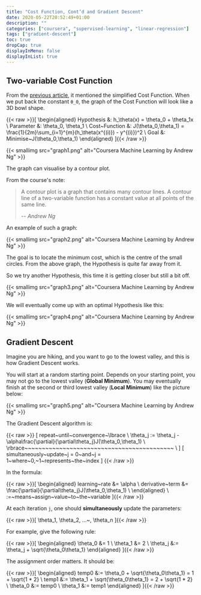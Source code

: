 ```yaml
---
title: "Cost Function, Cont’d and Gradient Descent"
date: 2020-05-22T20:52:49+01:00
description: ""
categories: ["coursera", "supervised-learning", "linear-regression"]
tags: ["gradient-descent"]
toc: true
dropCap: true
displayInMenu: false
displayInList: true
---
```


## Two-variable Cost Function

From the [previous article](/posts/2020/05/21/linear-regression-model-representation), it mentioned the simplified Cost Function.
When we put back the constant `θ_0`, the graph of the Cost Function will look like a 3D bowl shape.

{{< raw >}}\[
\begin{aligned}
Hypothesis     &: h_\theta(x) = \theta_0 + \theta_1x \\
Parameter      &: \theta_0, \theta_1 \\
Cost~Function  &: J(\theta_0,\theta_1) = \frac{1}{2m}\sum_{i=1}^{m}(h_\theta(x^{(i)}) - y^{(i)})^2 \\
Goal           &: Minimise~J(\theta_0,\theta_1)
\end{aligned}
\]{{< /raw >}}

{{< smallimg src="graph1.png" alt="Coursera Machine Learning by Andrew Ng" >}}

The graph can visualise by a contour plot.

From the course's note:

> A contour plot is a graph that contains many contour lines.
> A contour line of a two-variable function has a constant value at all points of the same line.
>
> -- <cite>Andrew Ng</cite>

An example of such a graph:

{{< smallimg src="graph2.png" alt="Coursera Machine Learning by Andrew Ng" >}}

The goal is to locate the minimum cost, which is the centre of the small circles.
From the above graph, the Hypothesis is quite far away from it.

So we try another Hypothesis, this time it is getting closer but still a bit off.

{{< smallimg src="graph3.png" alt="Coursera Machine Learning by Andrew Ng" >}}

We will eventually come up with an optimal Hypothesis like this:

{{< smallimg src="graph4.png" alt="Coursera Machine Learning by Andrew Ng" >}}

## Gradient Descent

Imagine you are hiking, and you want to go to the lowest valley, and this is how Gradient Descent works.

You will start at a random starting point.
Depends on your starting point, you may not go to the lowest valley (**Global Minimum**).
You may eventually finish at the second or third lowest valley (**Local Minimum**) like the picture below:

{{< smallimg src="graph5.png" alt="Coursera Machine Learning by Andrew Ng" >}}

The Gradient Descent algorithm is:

{{< raw >}}
\[
repeat~until~convergence~\lbrace \\
\theta_j := \theta_j - \alpha\frac{\partial}{\partial\theta_j}J(\theta_0,\theta_1) \\
\rbrace~~~~~~~~~~~~~~~~~~~~~~~~~~~~~~~~~~~~~~~~~~~ \\
\]
\[
simultaneously~update~j = 0~and~j = 1~where~0,~1~represents~the~index
\]
{{< /raw >}}

In the formula:

{{< raw >}}\[
\begin{aligned}
learning~rate   &= \alpha \\
derivative~term &= \frac{\partial}{\partial\theta_j}J(\theta_0,\theta_1) \\
\end{aligned} \\
:=~means~assign~value~to~the~variable
\]{{< /raw >}}

At each iteration `j`, one should **simultaneously** update the parameters:

{{< raw >}}\[
\theta_1, \theta_2, ...~, \theta_n
\]{{< /raw >}}

For example, give the following rule:

{{< raw >}}\[
\begin{aligned}
\theta_0 &= 1 \\
\theta_1 &= 2 \\
\theta_j &:= \theta_j + \sqrt{\theta_0\theta_1}
\end{aligned}
\]{{< /raw >}}

The assignment order matters. It should be:

{{< raw >}}\[
\begin{aligned}
temp0    &:= \theta_0 + \sqrt{\theta_0\theta_1} = 1 + \sqrt{1 * 2} \\
temp1    &:= \theta_1 + \sqrt{\theta_0\theta_1} = 2 + \sqrt{1 * 2} \\
\theta_0 &:= temp0 \\
\theta_1 &:= temp1
\end{aligned}
\]{{< /raw >}}
